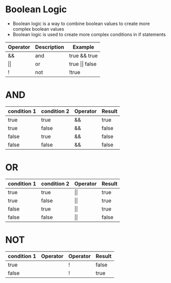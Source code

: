 # Boolean Logic

- Boolean logic is a way to combine boolean values to create more complex boolean values
- Boolean logic is used to create more complex conditions in if statements

| Operator | Description | Example         |
| -------- | ----------- | --------------- |
| &&       | and         | true && true    |
| \|\|     | or          | true \|\| false |
| !        | not         | !true           |

# AND

| condition 1 | condition 2 | Operator | Result |
| ----------- | ----------- | -------- | ------ |
| true        | true        | &&       | true   |
| true        | false       | &&       | false  |
| false       | true        | &&       | false  |
| false       | false       | &&       | false  |

# OR

| condition 1 | condition 2 | Operator | Result |
| ----------- | ----------- | -------- | ------ |
| true        | true        | \|\|     | true   |
| true        | false       | \|\|     | true   |
| false       | true        | \|\|     | true   |
| false       | false       | \|\|     | false  |

# NOT

| condition 1 | Operator | Operator | Result |
| ----------- | -------- | -------- | ------ |
| true        |          | !        | false  |
| false       |          | !        | true   |
